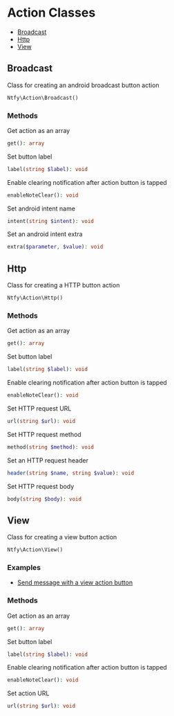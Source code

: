 # Action Classes

- [Broadcast](#broadcast)
- [Http](#http)
- [View](#view)


## Broadcast

Class for creating an android broadcast button action

```PHP
Ntfy\Action\Broadcast()
```

### Methods

Get action as an array

```PHP
get(): array
```

Set button label

```PHP
label(string $label): void
```

Enable clearing notification after action button is tapped

```PHP
enableNoteClear(): void
```

Set android intent name

```PHP
intent(string $intent): void
```

Set an android intent extra

```PHP
extra($parameter, $value): void
```

## Http

Class for creating a HTTP button action

```PHP
Ntfy\Action\Http()
```

### Methods

Get action as an array

```PHP
get(): array
```

Set button label

```PHP
label(string $label): void
```

Enable clearing notification after action button is tapped

```PHP
enableNoteClear(): void
```

Set HTTP request URL

```PHP
url(string $url): void
```

Set HTTP request method

```PHP
method(string $method): void
```

Set an HTTP request header

```PHP
header(string $name, string $value): void
```

Set HTTP request body

```PHP
body(string $body): void
```

## View

Class for creating a view button action

```PHP
Ntfy\Action\View()
```

### Examples

- [Send message with a view action button](../examples/send-message-with-view-action.php)

### Methods

Get action as an array

```PHP
get(): array
```

Set button label

```PHP
label(string $label): void
```

Enable clearing notification after action button is tapped

```PHP
enableNoteClear(): void
```

Set action URL

```PHP
url(string $url): void
```
